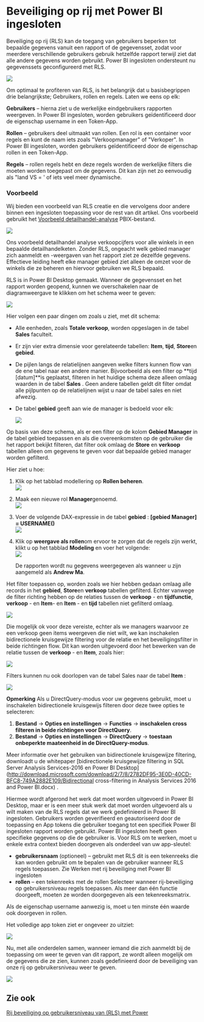 <properties
   pageTitle="Beveiliging op gebruikersniveau rij met Power BI ingesloten"
   description="Meer informatie over de beveiliging op gebruikersniveau rij met Power BI ingesloten"
   services="power-bi-embedded"
   documentationCenter=""
   authors="guyinacube"
   manager="erikre"
   editor=""
   tags=""/>
<tags
   ms.service="power-bi-embedded"
   ms.devlang="NA"
   ms.topic="article"
   ms.tgt_pltfrm="NA"
   ms.workload="powerbi"
   ms.date="10/04/2016"
   ms.author="asaxton"/>

# <a name="row-level-security-with-power-bi-embedded"></a>Beveiliging op rij met Power BI ingesloten

Beveiliging op rij (RLS) kan de toegang van gebruikers beperken tot bepaalde gegevens vanuit een rapport of de gegevensset, zodat voor meerdere verschillende gebruikers gebruik hetzelfde rapport terwijl ziet dat alle andere gegevens worden gebruikt. Power BI ingesloten ondersteunt nu gegevenssets geconfigureerd met RLS.

![](media\power-bi-embedded-rls\pbi-embedded-rls-flow-1.png)

Om optimaal te profiteren van RLS, is het belangrijk dat u basisbegrippen drie belangrijkste; Gebruikers, rollen en regels. Laten we eens op elk:

**Gebruikers** – hierna ziet u de werkelijke eindgebruikers rapporten weergeven. In Power BI ingesloten, worden gebruikers geïdentificeerd door de eigenschap username in een Token-App.

**Rollen** – gebruikers deel uitmaakt van rollen. Een rol is een container voor regels en kunt de naam iets zoals "Verkoopmanager" of "Verkoper". In Power BI ingesloten, worden gebruikers geïdentificeerd door de eigenschap rollen in een Token-App.

**Regels** – rollen regels hebt en deze regels worden de werkelijke filters die moeten worden toegepast om de gegevens. Dit kan zijn net zo eenvoudig als "land VS = ' of iets veel meer dynamische.

### <a name="example"></a>Voorbeeld

Wij bieden een voorbeeld van RLS creatie en die vervolgens door andere binnen een ingesloten toepassing voor de rest van dit artikel. Ons voorbeeld gebruikt het [Voorbeeld detailhandel-analyse](http://go.microsoft.com/fwlink/?LinkID=780547) PBIX-bestand.

![](media\power-bi-embedded-rls\pbi-embedded-rls-scenario-2.png)

Ons voorbeeld detailhandel analyse verkoopcijfers voor alle winkels in een bepaalde detailhandelketen. Zonder RLS, ongeacht welk gebied manager zich aanmeldt en -weergaven van het rapport ziet ze dezelfde gegevens. Effectieve leiding heeft elke manager gebied ziet alleen de omzet voor de winkels die ze beheren en hiervoor gebruiken we RLS bepaald.

RLS is in Power BI Desktop gemaakt. Wanneer de gegevensset en het rapport worden geopend, kunnen we overschakelen naar de diagramweergave te klikken om het schema weer te geven:

![](media\power-bi-embedded-rls\pbi-embedded-rls-diagram-view-3.png)

Hier volgen een paar dingen om zoals u ziet, met dit schema:

-   Alle eenheden, zoals **Totale verkoop**, worden opgeslagen in de tabel **Sales** faculteit.
-   Er zijn vier extra dimensie voor gerelateerde tabellen: **Item**, **tijd**, **Store**en **gebied**.
-   De pijlen langs de relatielijnen aangeven welke filters kunnen flow van de ene tabel naar een andere manier. Bijvoorbeeld als een filter op **tijd [datum]**is geplaatst, filteren in het huidige schema deze alleen omlaag waarden in de tabel **Sales** . Geen andere tabellen geldt dit filter omdat alle pijlpunten op de relatielijnen wijst u naar de tabel sales en niet afwezig.
-   De tabel **gebied** geeft aan wie de manager is bedoeld voor elk:

    ![](media\power-bi-embedded-rls\pbi-embedded-rls-district-table-4.png)

Op basis van deze schema, als er een filter op de kolom **Gebied Manager** in de tabel gebied toepassen en als die overeenkomsten op de gebruiker die het rapport bekijkt filteren, dat filter ook omlaag de **Store** en **verkoop** tabellen alleen om gegevens te geven voor dat bepaalde gebied manager worden gefilterd.

Hier ziet u hoe:

1.  Klik op het tabblad modellering op **Rollen beheren**.  
![](media\power-bi-embedded-rls\pbi-embedded-rls-modeling-tab-5.png)

2.  Maak een nieuwe rol **Manager**genoemd.  
![](media\power-bi-embedded-rls\pbi-embedded-rls-manager-role-6.png)

3.  Voer de volgende DAX-expressie in de tabel **gebied** : **[gebied Manager] = USERNAME()**  
![](media\power-bi-embedded-rls\pbi-embedded-rls-manager-role-7.png)

4.  Klik op **weergave als rollen**om ervoor te zorgen dat de regels zijn werkt, klikt u op het tabblad **Modeling** en voer het volgende:  
![](media\power-bi-embedded-rls\pbi-embedded-rls-view-as-roles-8.png)

    De rapporten wordt nu gegevens weergegeven als wanneer u zijn aangemeld als **Andrew Ma**.

Het filter toepassen op, worden zoals we hier hebben gedaan omlaag alle records in het **gebied**, **Store**en **verkoop** tabellen gefilterd. Echter vanwege de filter richting hebben op de relaties tussen de **verkoop** - en **tijdfunctie**, **verkoop** - en **Item**- en **Item** - en **tijd** tabellen niet gefilterd omlaag.

![](media\power-bi-embedded-rls\pbi-embedded-rls-diagram-view-9.png)

Die mogelijk ok voor deze vereiste, echter als we managers waarvoor ze een verkoop geen items weergeven die niet wilt, we kan inschakelen bidirectionele kruisgewijze filtering voor de relatie en het beveiligingsfilter in beide richtingen flow. Dit kan worden uitgevoerd door het bewerken van de relatie tussen de **verkoop** - en **Item**, zoals hier:

![](media\power-bi-embedded-rls\pbi-embedded-rls-edit-relationship-10.png)

Filters kunnen nu ook doorlopen van de tabel Sales naar de tabel **Item** :

![](media\power-bi-embedded-rls\pbi-embedded-rls-diagram-view-11.png)

**Opmerking** Als u DirectQuery-modus voor uw gegevens gebruikt, moet u inschakelen bidirectionele kruisgewijs filteren door deze twee opties te selecteren:

1.  **Bestand** -> **Opties en instellingen** -> **Functies** -> **inschakelen cross filteren in beide richtingen voor DirectQuery**.
2.  **Bestand** -> **Opties en instellingen** -> **DirectQuery** -> **toestaan onbeperkte maateenheid in de DirectQuery-modus**.


Meer informatie over het gebruiken van bidirectionele kruisgewijze filtering, downloadt u de whitepaper [bidirectionele kruisgewijze filtering in SQL Server Analysis Services-2016 en Power BI Desktop](http://download.microsoft.com/download/2/7/8/2782DF95-3E0D-40CD-BFC8-749A2882E109/Bidirectional cross-filtering in Analysis Services 2016 and Power BI.docx) .

Hiermee wordt afgerond het werk dat moet worden uitgevoerd in Power BI Desktop, maar er is een meer stuk werk dat moet worden uitgevoerd als u wilt maken van de RLS regels dat we werk gedefinieerd in Power BI ingesloten. Gebruikers worden geverifieerd en geautoriseerd door de toepassing en App tokens die gebruiker toegang tot een specifiek Power BI ingesloten rapport worden gebruikt. Power BI ingesloten heeft geen specifieke gegevens op die de gebruiker is. Voor RLS om te werken, moet u enkele extra context bieden doorgeven als onderdeel van uw app-sleutel:
-   **gebruikersnaam** (optioneel) – gebruikt met RLS dit is een tekenreeks die kan worden gebruikt om te bepalen van de gebruiker wanneer RLS regels toepassen. Zie Werken met rij beveiliging met Power BI ingesloten
-   **rollen** – een tekenreeks met de rollen Selecteer wanneer rij-beveiliging op gebruikersniveau regels toepassen. Als meer dan één functie doorgeeft, moeten ze worden doorgegeven als een tekenreeksmatrix.

Als de eigenschap username aanwezig is, moet u ten minste één waarde ook doorgeven in rollen.

Het volledige app token ziet er ongeveer zo uitziet:

![](media\power-bi-embedded-rls\pbi-embedded-rls-app-token-string-12.png)

Nu, met alle onderdelen samen, wanneer iemand die zich aanmeldt bij de toepassing om weer te geven van dit rapport, ze wordt alleen mogelijk om de gegevens die ze zien, kunnen zoals gedefinieerd door de beveiliging van onze rij op gebruikersniveau weer te geven.

![](media\power-bi-embedded-rls\pbi-embedded-rls-dashboard-13.png)

## <a name="see-also"></a>Zie ook
[Rij beveiliging op gebruikersniveau van (RLS) met Power](https://powerbi.microsoft.com/en-us/documentation/powerbi-admin-rls/)
